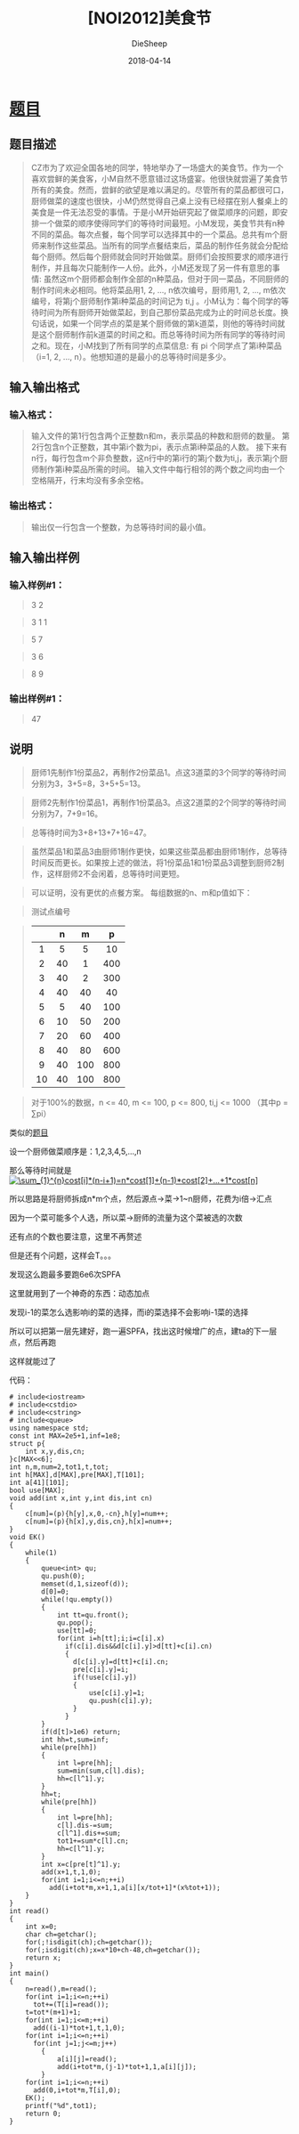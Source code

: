 ﻿---
layout:     post
title:      "[NOI2012]美食节"
date:       2018-04-14
author:     "DieSheep"
header-img: "img/used/45.jpg"
catalog: true
tags:
    - 网络流
    - 费用流
---
# [题目](https://www.luogu.org/problemnew/show/P2050)
## 题目描述
>CZ市为了欢迎全国各地的同学，特地举办了一场盛大的美食节。作为一个喜欢尝鲜的美食客，小M自然不愿意错过这场盛宴。他很快就尝遍了美食节所有的美食。然而，尝鲜的欲望是难以满足的。尽管所有的菜品都很可口，厨师做菜的速度也很快，小M仍然觉得自己桌上没有已经摆在别人餐桌上的美食是一件无法忍受的事情。于是小M开始研究起了做菜顺序的问题，即安排一个做菜的顺序使得同学们的等待时间最短。小M发现，美食节共有n种不同的菜品。每次点餐，每个同学可以选择其中的一个菜品。总共有m个厨师来制作这些菜品。当所有的同学点餐结束后，菜品的制作任务就会分配给每个厨师。然后每个厨师就会同时开始做菜。厨师们会按照要求的顺序进行制作，并且每次只能制作一人份。此外，小M还发现了另一件有意思的事情: 虽然这m个厨师都会制作全部的n种菜品，但对于同一菜品，不同厨师的制作时间未必相同。他将菜品用1, 2, ..., n依次编号，厨师用1, 2, ..., m依次编号，将第j个厨师制作第i种菜品的时间记为 ti,j 。小M认为：每个同学的等待时间为所有厨师开始做菜起，到自己那份菜品完成为止的时间总长度。换句话说，如果一个同学点的菜是某个厨师做的第k道菜，则他的等待时间就是这个厨师制作前k道菜的时间之和。而总等待时间为所有同学的等待时间之和。现在，小M找到了所有同学的点菜信息: 有 pi 个同学点了第i种菜品（i=1, 2, ..., n）。他想知道的是最小的总等待时间是多少。

## 输入输出格式
### 输入格式：
>输入文件的第1行包含两个正整数n和m，表示菜品的种数和厨师的数量。 第2行包含n个正整数，其中第i个数为pi，表示点第i种菜品的人数。 接下来有n行，每行包含m个非负整数，这n行中的第i行的第j个数为ti,j，表示第j个厨师制作第i种菜品所需的时间。 输入文件中每行相邻的两个数之间均由一个空格隔开，行末均没有多余空格。

### 输出格式：
>输出仅一行包含一个整数，为总等待时间的最小值。

## 输入输出样例
### 输入样例#1： 
>3 2 

>3 1 1 

>5 7 

>3 6 

>8 9

### 输出样例#1： 
>47

## 说明
>厨师1先制作1份菜品2，再制作2份菜品1。点这3道菜的3个同学的等待时间分别为3，3+5=8，3+5+5=13。

>厨师2先制作1份菜品1，再制作1份菜品3。点这2道菜的2个同学的等待时间分别为7，7+9=16。

>总等待时间为3+8+13+7+16=47。

>虽然菜品1和菜品3由厨师1制作更快，如果这些菜品都由厨师1制作，总等待时间反而更长。如果按上述的做法，将1份菜品1和1份菜品3调整到厨师2制作，这样厨师2不会闲着，总等待时间更短。

>可以证明，没有更优的点餐方案。 每组数据的n、m和p值如下：

>测试点编号

>|  | n | m | p |
>| :----------: | :----------: | :----------: | :----------: |
>| 1 | 5 | 5 | 10 |
>| 2 | 40 | 1 | 400 |
>| 3 | 40 | 2 | 300 |
>| 4 | 40 | 40 | 40 |
>| 5 | 5 | 40 | 100 |
>| 6 | 10 | 50 | 200 |
>| 7 | 20 | 60 | 400 |
>| 8 | 40 | 80 | 600 |
>| 9 | 40 | 100 | 800 |
>|10 | 40 | 100 | 800 |

>对于100%的数据，n <= 40, m <= 100, p <= 800, ti,j <= 1000 （其中p = ∑pi）

类似的[题目](https://www.luogu.org/problemnew/show/P2053)

设一个厨师做菜顺序是：1,2,3,4,5,...,n

那么等待时间就是<a href="http://www.codecogs.com/eqnedit.php?latex=\sum_{1}^{n}cost[i]*(n-i&plus;1)=n*cost[1]&plus;(n-1)*cost[2]&plus;...&plus;1*cost[n]" target="_blank"><img src="http://latex.codecogs.com/gif.latex?\sum_{1}^{n}cost[i]*(n-i&plus;1)=n*cost[1]&plus;(n-1)*cost[2]&plus;...&plus;1*cost[n]" title="\sum_{1}^{n}cost[i]*(n-i+1)=n*cost[1]+(n-1)*cost[2]+...+1*cost[n]" /></a>

所以思路是将厨师拆成n*m个点，然后源点->菜->1~n厨师，花费为i倍->汇点

因为一个菜可能多个人选，所以菜->厨师的流量为这个菜被选的次数

还有点的个数也要注意，这里不再赘述

但是还有个问题，这样会T。。。

发现这么跑最多要跑6e6次SPFA

这里就用到了一个神奇的东西：动态加点

发现i-1的菜怎么选影响i的菜的选择，而i的菜选择不会影响i-1菜的选择

所以可以把第一层先建好，跑一遍SPFA，找出这时候增广的点，建ta的下一层点，然后再跑

这样就能过了

代码：
```
# include<iostream>
# include<cstdio>
# include<cstring>
# include<queue>
using namespace std;
const int MAX=2e5+1,inf=1e8;
struct p{
    int x,y,dis,cn;
}c[MAX<<6];
int n,m,num=2,tot1,t,tot;
int h[MAX],d[MAX],pre[MAX],T[101];
int a[41][101];
bool use[MAX];
void add(int x,int y,int dis,int cn)
{
    c[num]=(p){h[y],x,0,-cn},h[y]=num++;
    c[num]=(p){h[x],y,dis,cn},h[x]=num++;
}
void EK()
{
    while(1)
    {
        queue<int> qu;
        qu.push(0);
        memset(d,1,sizeof(d));
        d[0]=0;
        while(!qu.empty())
        {
            int tt=qu.front();
            qu.pop();
            use[tt]=0;
            for(int i=h[tt];i;i=c[i].x)
              if(c[i].dis&&d[c[i].y]>d[tt]+c[i].cn)
              {
              	d[c[i].y]=d[tt]+c[i].cn;
              	pre[c[i].y]=i;
              	if(!use[c[i].y])
              	{
              		use[c[i].y]=1;
              		qu.push(c[i].y);
                }
              }
        }
        if(d[t]>1e6) return;
        int hh=t,sum=inf;
        while(pre[hh])
        {
            int l=pre[hh];
            sum=min(sum,c[l].dis);
            hh=c[l^1].y;
        }
        hh=t;
        while(pre[hh])
        {
            int l=pre[hh];
            c[l].dis-=sum;
            c[l^1].dis+=sum;
            tot1+=sum*c[l].cn;
            hh=c[l^1].y;
        }
        int x=c[pre[t]^1].y;
        add(x+1,t,1,0);
        for(int i=1;i<=n;++i)
          add(i+tot*m,x+1,1,a[i][x/tot+1]*(x%tot+1));
    }
}
int read()
{
	int x=0;
	char ch=getchar();
	for(;!isdigit(ch);ch=getchar());
	for(;isdigit(ch);x=x*10+ch-48,ch=getchar());
	return x;
}
int main()
{
	n=read(),m=read();
	for(int i=1;i<=n;++i)
      tot+=(T[i]=read());
    t=tot*(m+1)+1;
    for(int i=1;i<=m;++i)
      add((i-1)*tot+1,t,1,0);
    for(int i=1;i<=n;++i)
      for(int j=1;j<=m;j++)
        {
        	a[i][j]=read();
        	add(i+tot*m,(j-1)*tot+1,1,a[i][j]);
	  	}
	for(int i=1;i<=n;++i)
	  add(0,i+tot*m,T[i],0);
    EK();
    printf("%d",tot1);
    return 0;
}
```

